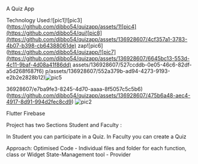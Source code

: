 A Quiz App

Technology Used:![pic1]![pic3](https://github.com/dibbo54/quizapp/assets/1![pic4](https://github.com/dibbo54/qui![pic8](https://github.com/dibbo54/quizapp/assets/136928607/4cf357a1-3783-4b07-b398-cb64388061de)
zap![pic6](https://github.com/dibbo54/quizapp/![pic7](https://github.com/dibbo54/quizapp/assets/136928607/6645bc13-553d-4c11-9baf-4d08a41f86dd)
assets/136928607/527ccddb-0e05-46c6-82df-a5d268f687f6)
p/assets/136928607/552a379b-ad94-4273-9193-e2b2e2828b12)![pic5](https://github.com/dibbo54/quizapp/assets/136928607/17782d8d-ab2f-45a2-8857-dfedfd32d24e)

36928607/e7ba9fe3-8245-4d70-aaaa-8f5057c5c5b6)
(https://github.com/dibbo54/quizapp/assets/136928607/475b6a48-aec4-4917-8d91-994d2fec8cd9)
![pic2](https://github.com/dibbo54/quizapp/assets/136928607/d12c92de-8d38-4f84-99cc-aaba853102ab)

Flutter
Firebase


Project has two Sections Student and Faculty :

In Student you can participate in a Quiz.
In Faculty you can create a Quiz

Approach:
Optimised Code - Individual files and folder for each function, class or Widget
State-Management tool - Provider
